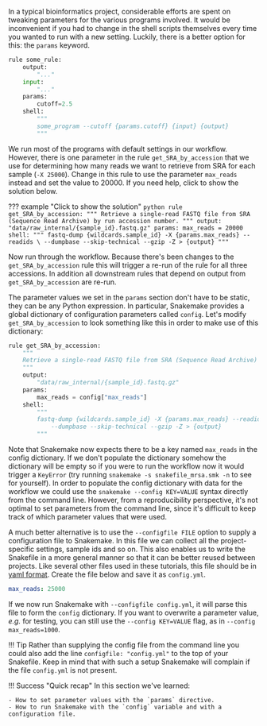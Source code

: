 In a typical bioinformatics project, considerable efforts are spent on tweaking
parameters for the various programs involved. It would be inconvenient if you
had to change in the shell scripts themselves every time you wanted to run with
a new setting. Luckily, there is a better option for this: the `params`
keyword.

```python
rule some_rule:
    output:
        "..."
    input:
        "..."
    params:
        cutoff=2.5
    shell:
        """
        some_program --cutoff {params.cutoff} {input} {output}
        """
```

We run most of the programs with default settings in our workflow. However,
there is one parameter in the rule `get_SRA_by_accession` that we use for
determining how many reads we want to retrieve from SRA for each sample
(`-X 25000`). Change in this rule to use the parameter `max_reads` instead and
set the value to 20000. If you need help, click to show the solution below.

??? example "Click to show the solution"
    ```python
    rule get_SRA_by_accession:
        """
        Retrieve a single-read FASTQ file from SRA (Sequence Read Archive) by run accession number.
        """
        output:
            "data/raw_internal/{sample_id}.fastq.gz"
        params:
            max_reads = 20000
        shell:
            """
            fastq-dump {wildcards.sample_id} -X {params.max_reads} --readids \
                --dumpbase --skip-technical --gzip -Z > {output}
            """
    ```

Now run through the workflow. Because there's been changes to the `get_SRA_by_accession`
rule this will trigger a re-run of the rule for all three accessions. In addition
all downstream rules that depend on output from `get_SRA_by_accession` are re-run.

The parameter values we set in the `params` section don't have to be static,
they can be any Python expression. In particular, Snakemake provides a global
dictionary of configuration parameters called `config`. Let's modify
`get_SRA_by_accession` to look something like this in order to make use of this
dictionary:

```python
rule get_SRA_by_accession:
    """
    Retrieve a single-read FASTQ file from SRA (Sequence Read Archive) by run accession number.
    """
    output:
        "data/raw_internal/{sample_id}.fastq.gz"
    params:
        max_reads = config["max_reads"]
    shell:
        """
        fastq-dump {wildcards.sample_id} -X {params.max_reads} --readids \
            --dumpbase --skip-technical --gzip -Z > {output}
        """
```

Note that Snakemake now expects there to be a key named `max_reads` in the config
dictionary. If we don't populate the dictionary somehow the dictionary will be
empty so if you were to run the workflow now it would trigger a `KeyError` (try
running `snakemake -s snakefile_mrsa.smk -n` to see for yourself).
In order to populate the config dictionary with data for the workflow we could
use the `snakemake --config KEY=VALUE` syntax directly from the command line.
However, from a reproducibility perspective, it's not optimal to set parameters
from the command line, since it's difficult to keep track of which parameter
values that were used.

A much better alternative is to use the `--configfile FILE` option to supply a
configuration file to Snakemake. In this file we can collect all the
project-specific settings, sample ids and so on. This also enables us to write
the Snakefile in a more general manner so that it can be better reused between
projects. Like several other files used in these tutorials, this file should be
in [yaml format](https://en.wikipedia.org/wiki/YAML). Create the file below and
save it as `config.yml`.

```yaml
max_reads: 25000
```

If we now run Snakemake with `--configfile config.yml`, it will parse this file
to form the `config` dictionary. If you want to overwrite a parameter value,
*e.g.* for testing, you can still use the `--config KEY=VALUE` flag, as in
`--config max_reads=1000`.

!!! Tip
    Rather than supplying the config file from the command line you could also
    add the line `configfile: "config.yml"` to the top of your Snakefile. Keep in
    mind that with such a setup Snakemake will complain if the file `config.yml`
    is not present.

!!! Success "Quick recap"
    In this section we've learned:

    - How to set parameter values with the `params` directive.
    - How to run Snakemake with the `config` variable and with a configuration file.
